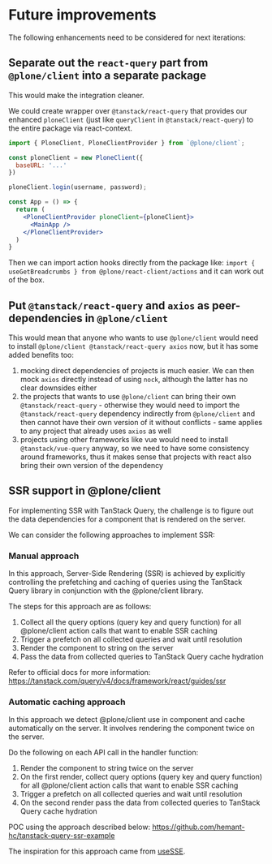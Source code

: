# Future improvements

The following enhancements need to be considered for next iterations:

## Separate out the `react-query` part from `@plone/client` into a separate package

This would make the integration cleaner.

We could create wrapper over `@tanstack/react-query` that provides our enhanced `ploneClient` (just like `queryClient` in `@tanstack/react-query`) to the entire package via react-context.

```jsx
import { PloneClient, PloneClientProvider } from `@plone/client`;

const ploneClient = new PloneClient({
  baseURL: '...'
})

ploneClient.login(username, password);

const App = () => {
  return (
    <PloneClientProvider ploneClient={ploneClient}>
      <MainApp />
    </PloneClientProvider>
  )
}
```

Then we can import action hooks directly from the package like: `import { useGetBreadcrumbs } from @plone/react-client/actions` and it can work out of the box.

## Put `@tanstack/react-query` and `axios` as peer-dependencies in `@plone/client`

This would mean that anyone who wants to use `@plone/client` would need to install `@plone/client @tanstack/react-query axios` now, but it has some added benefits too:

1. mocking direct dependencies of projects is much easier. We can then mock `axios` directly instead of using `nock`, although the latter has no clear downsides either
2. the projects that wants to use `@plone/client` can bring their own `@tanstack/react-query` - otherwise they would need to import the `@tanstack/react-query` dependency indirectly from `@plone/client` and then cannot have their own version of it without conflicts - same applies to any project that already uses `axios` as well
3. projects using other frameworks like vue would need to install `@tanstack/vue-query` anyway, so we need to have some consistency around frameworks, thus it makes sense that projects with react also bring their own version of the dependency

## SSR support in @plone/client

For implementing SSR with TanStack Query, the challenge is to figure out the data dependencies for a component that is rendered on the server.

We can consider the following approaches to implement SSR:

### Manual approach

In this approach, Server-Side Rendering (SSR) is achieved by explicitly controlling the prefetching and caching of queries using the TanStack Query library in conjunction with the @plone/client library.

The steps for this approach are as follows:

1. Collect all the query options (query key and query function) for all @plone/client action calls that want to enable SSR caching
2. Trigger a prefetch on all collected queries and wait until resolution
3. Render the component to string on the server
4. Pass the data from collected queries to TanStack Query cache hydration

Refer to official docs for more information: https://tanstack.com/query/v4/docs/framework/react/guides/ssr

### Automatic caching approach

In this approach we detect @plone/client use in component and cache automatically on the server. It involves rendering the component twice on the server.

Do the following on each API call in the handler function:

1. Render the component to string twice on the server
2. On the first render, collect query options (query key and query function) for all @plone/client action calls that want to enable SSR caching
3. Trigger a prefetch on all collected queries and wait until resolution
4. On the second render pass the data from collected queries to TanStack Query cache hydration

POC using the approach described below: https://github.com/hemant-hc/tanstack-query-ssr-example

The inspiration for this approach came from [useSSE](https://github.com/kmoskwiak/useSSE).

